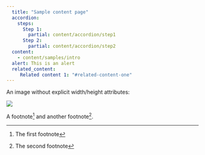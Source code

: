 ```yaml
---
  title: "Sample content page"
  accordion:
    steps:
      Step 1:
        partial: content/accordion/step1
      Step 2:
        partial: content/accordion/step2
  content:
    - content/samples/intro
  alert: This is an alert
  related_content:
     Related content 1: "#related-content-one"
---
```


An image without explicit width/height attributes:

<img src="/packs/v1/static/images/content/hero-images/0013-3570599669a8da7d375320f4003d2d61.jpg">

A footnote[^1] and another footnote[^2].

[^1]:
    The first footnote

[^2]:
    The second footnote

